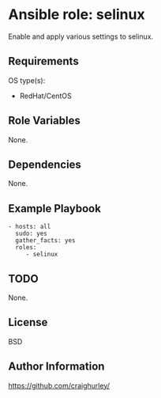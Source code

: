 Ansible role: selinux
======================

Enable and apply various settings to selinux.

Requirements
------------

OS type(s):
- RedHat/CentOS

Role Variables
--------------

None.

Dependencies
------------

None.

Example Playbook
----------------

    - hosts: all
      sudo: yes
      gather_facts: yes
      roles:
         - selinux

TODO
----

None.

License
-------

BSD

Author Information
------------------

https://github.com/craighurley/
